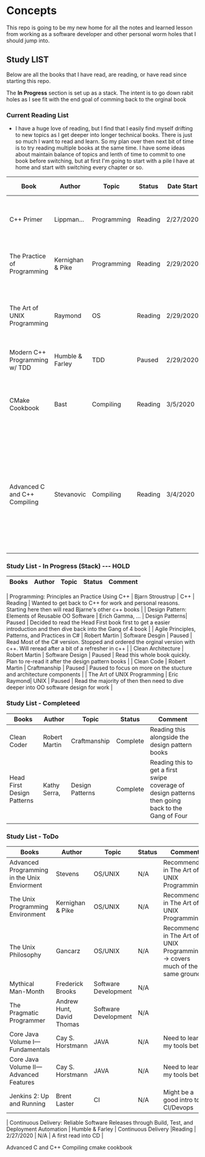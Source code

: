 # Concepts

This repo is going to be my new home for all the notes and learned lesson from working as a software developer and other personal worm holes that I should jump into.



## Study LIST

Below are all the books that I have read, are reading, or have read since starting this repo. 

The **In Progress** section is set up as a stack. The intent is to go down rabit holes as I see fit with the end goal of comming back to the orginal book

### Current Reading List 
* I have a huge love of reading, but I find that I easily find myself drifting to new topics as I get deeper into longer technical books. There is just so much I want to read and learn. So my plan over then next bit of time is to try reading multiple books at the same time. I have some ideas about maintain balance of topics and lenth of time to commit to one book before switching, but at first I'm going to start with a pile I have at home and start with switching every chapter or so.

| Book                           | Author           | Topic        | Status  | Date Start | Date Finish | Comment |
|------|--------|--------|--------|--------|--------|--------|
| C++ Primer                     | Lippman...       | Programming  | Reading | 2/27/2020 | N/A | Highly recommend book. Hope to get good refresher on C++ | 
| The Practice of Programming    | Kernighan & Pike | Programming  | Reading | 2/29/2020 | N/A | Classic book, sure to find some good nuggets | 
| The Art of UNIX Programming    | Raymond          | OS           | Reading | 2/29/2020 | N/A | Awesome insight into how UNIX evolved. Started this a while ago, but going to restart | 
| Modern C++ Programming w/ TDD  | Humble & Farley  | TDD          | Paused  | 2/29/2020 | N/A |  | 
| CMake Cookbook                 | Bast             | Compiling    | Reading | 3/5/2020  | N/A | Want to know more about building systems and the tools around it. | 
| Advanced C and C++ Compiling   | Stevanovic       | Compiling    | Reading | 3/4/2020  | N/A | Realized this was a aspect that I needed needed to know more about. Interested in knowing more about how programs are compiled and linked | 




### Study List - In Progress (Stack) --- HOLD

 Books        | Author           | Topic | Status |  Comment |
| ------------|------------------| ------| -----  | ---------|

| Programming: Principles an Practice Using C++ | Bjarn Stroustrup | C++ | Reading | Wanted to get back to C++ for work and personal reasons. Starting here then will read Bjarne's other c++ books |
| Design Pattern: Elements of Reusable OO Software     | Erich Gamma, ...  |  Design Patterns| Paused  | Decided to read the Head First book first to get a easier introduction and then dive back into the Gang of 4 book |
| Agile Principles, Patterns, and Practices in C# | Robert Martin | Software Desgin | Paused | Read Most of the C# version. Stopped and ordered the orginal version with c++. Will reread after a bit of a refresher in c++ |
| Clean Architecture    | Robert Martin  | Software Design | Paused  | Read this whole book quickly. Plan to re-read it after the design pattern books |
| Clean Code    | Robert Martin  | Craftmanship | Paused  | Paused to focus on more on the stucture and architecture components  |
| The Art of UNIX Programming | Eric Raymond| UNIX | Paused | Read the majority of then then need to dive deeper into OO software design for work |


### Study List - Completeed

 Books        | Author           | Topic | Status |  Comment |
| ------------|------------------| ------| -----  | ---------|
| Clean Coder                 | Robert Martin  | Craftmanship    | Complete | Reading this alongside the design pattern books  |
| Head First Design Patterns  | Kathy Serra,   | Design Patterns | Complete  | Reading this to get a first swipe coverage of design patterns then going back to the Gang of Four   | 
|     |   |  |   |  |



### Study List - ToDo

  Books        | Author           | Topic | Status |  Comment |
| ------------|------------------| ------| -----  | ---------|
| Advanced Programming in the Unix Enviorment | Stevens | OS/UNIX | N/A  | Recommended in The Art of UNIX Programming |
| The Unix Programming Environment | Kernighan & Pike | OS/UNIX | N/A  | Recommended in The Art of UNIX Programming |
| The Unix Philosophy | Gancarz | OS/UNIX | N/A  | Recommended in The Art of UNIX Programming -> covers much of the same ground |
| Mythical Man-Month | Frederick Brooks | Software Development | N/A  |  |
| The Pragmatic Programmer | Andrew Hunt, David Thomas | Software Development | N/A  |  |
| Core Java Volume I—Fundamentals |  Cay S. Horstmann | JAVA | N/A  | Need to learn my tools better |
| Core Java Volume II—Advanced Features |  Cay S. Horstmann | JAVA | N/A  | Need to learn my tools better |
| Jenkins 2: Up and Running | Brent Laster | CI | N/A  | Might be a good intro to CI/Devops |


| Continuous Delivery: Reliable Software Releases through Build, Test, and Deployment Automation  | Humble & Farley | Continuous Delivery |Reading | 2/27/2020 | N/A | A first read into CD | 


Advanced C and C++ Compiling
cmake cookbook